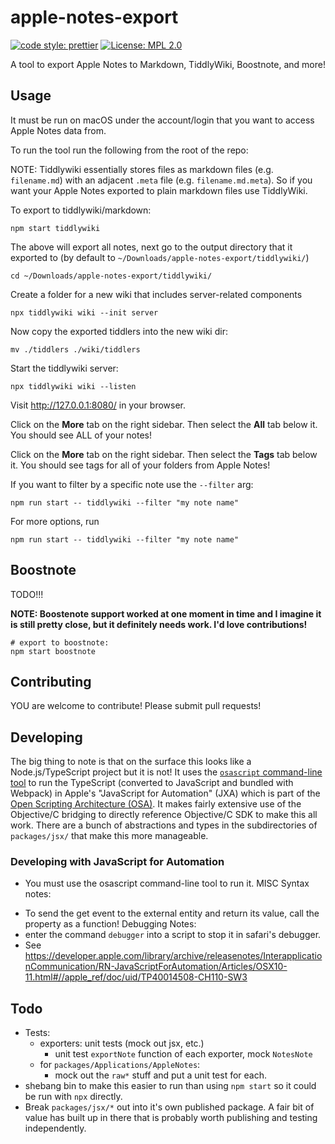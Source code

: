 # apple-notes-export

[![code style: prettier](https://img.shields.io/badge/code_style-prettier-ff69b4.svg?style=flat-square)](https://github.com/prettier/prettier)
[![License: MPL 2.0](https://img.shields.io/badge/License-MPL%202.0-brightgreen.svg)](https://opensource.org/licenses/MPL-2.0)

A tool to export Apple Notes to Markdown, TiddlyWiki, Boostnote, and more!

## Usage

It must be run on macOS under the account/login that you want to access Apple Notes data from.

To run the tool run the following from the root of the repo:

NOTE: Tiddlywiki essentially stores files as markdown files (e.g. `filename.md`) with an adjacent `.meta` file (e.g. `filename.md.meta`). So if you want your Apple Notes exported to plain markdown files use TiddlyWiki.

To export to tiddlywiki/markdown:

    npm start tiddlywiki

The above will export all notes, next go to the output directory that it exported to (by default to `~/Downloads/apple-notes-export/tiddlywiki/`)

    cd ~/Downloads/apple-notes-export/tiddlywiki/

Create a folder for a new wiki that includes server-related components

    npx tiddlywiki wiki --init server

Now copy the exported tiddlers into the new wiki dir:

    mv ./tiddlers ./wiki/tiddlers

Start the tiddlywiki server:

    npx tiddlywiki wiki --listen

Visit http://127.0.0.1:8080/ in your browser.

Click on the **More** tab on the right sidebar. Then select the **All** tab below it. You should see ALL of your notes!

Click on the **More** tab on the right sidebar. Then select the **Tags** tab below it. You should see tags for all of your folders from Apple Notes!

If you want to filter by a specific note use the `--filter` arg:

    npm run start -- tiddlywiki --filter "my note name"

For more options, run

    npm run start -- tiddlywiki --filter "my note name"

## Boostnote

TODO!!!

**NOTE: Boostenote support worked at one moment in time and I imagine it is still pretty close, but it definitely needs work. I'd love contributions!**

    # export to boostnote:
    npm start boostnote

## Contributing

YOU are welcome to contribute! Please submit pull requests!

## Developing

The big thing to note is that on the surface this looks like a Node.js/TypeScript project but it is not! It uses the [`osascript` command-line tool](https://support.apple.com/guide/terminal/automate-tasks-using-applescript-and-terminal-trml1003/mac) to run the TypeScript (converted to JavaScript and bundled with Webpack) in Apple's "JavaScript for Automation" (JXA) which is part of the [Open Scripting Architecture (OSA)](https://developer.apple.com/library/archive/documentation/AppleScript/Conceptual/AppleScriptX/Concepts/osa.html#//apple_ref/doc/uid/TP40001571). It makes fairly extensive use of the Objective/C bridging to directly reference Objective/C SDK to make this all work. There are a bunch of abstractions and types in the subdirectories of `packages/jsx/` that make this more manageable.

### Developing with JavaScript for Automation

- You must use the osascript command-line tool to run it.
  MISC Syntax notes:

* To send the get event to the external entity and return its value, call the property as a function!
  Debugging Notes:
* enter the command `debugger` into a script to stop it in safari's debugger.
* See https://developer.apple.com/library/archive/releasenotes/InterapplicationCommunication/RN-JavaScriptForAutomation/Articles/OSX10-11.html#//apple_ref/doc/uid/TP40014508-CH110-SW3

## Todo

- Tests:
  - exporters: unit tests (mock out jsx, etc.)
    - unit test `exportNote` function of each exporter, mock `NotesNote`
  - for `packages/Applications/AppleNotes`:
    - mock out the `raw*` stuff and put a unit test for each.
- shebang bin to make this easier to run than using `npm start` so it could be run with `npx` directly.
- Break `packages/jsx/*` out into it's own published package. A fair bit of value has built up in there that is probably worth publishing and testing independently.
